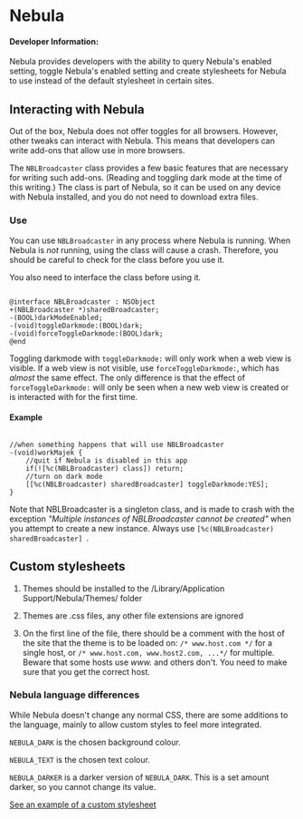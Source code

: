 # Nebula
#### Developer Information:

Nebula provides developers with the ability to query Nebula's enabled setting, toggle Nebula's enabled setting and create stylesheets for Nebula to use instead of the default stylesheet in certain sites.

## Interacting with Nebula

Out of the box, Nebula does not offer toggles for all browsers. However, other tweaks can interact with Nebula. This means that developers can write add-ons that allow use in more browsers.

The `NBLBroadcaster` class provides a few basic features that are necessary for writing such add-ons. (Reading and toggling dark mode at the time of this writing.) The class is part of Nebula, so it can be used on any device with Nebula installed, and you do not need to download extra files.

### Use

You can use `NBLBroadcaster` in any process where Nebula is running. When Nebula is *not* running, using the class will cause a crash. Therefore, you should be careful to check for the class before you use it.

You also need to interface the class before using it.

```objc

@interface NBLBroadcaster : NSObject
+(NBLBroadcaster *)sharedBroadcaster;
-(BOOL)darkModeEnabled;
-(void)toggleDarkmode:(BOOL)dark;
-(void)forceToggleDarkmode:(BOOL)dark;
@end

```

Toggling darkmode with `toggleDarkmode:` will only work when a web view is visible. If a web view is not visible, use `forceToggleDarkmode:`, which has *almost* the same effect. The only difference is that the effect of `forceToggleDarkmode:` will only be seen when a new web view is created or is interacted with for the first time.

#### Example

```objc

//when something happens that will use NBLBroadcaster
-(void)workMajek {
	//quit if Nebula is disabled in this app
	if(![%c(NBLBroadcaster) class]) return;
	//turn on dark mode
	[[%c(NBLBroadcaster) sharedBroadcaster] toggleDarkmode:YES];
}

```

Note that NBLBroadcaster is a singleton class, and is made to crash with the exception *"Multiple instances of NBLBroadcaster cannot be created"* when you attempt to create a new instance. Always use `[%c(NBLBroadcaster) sharedBroadcaster] `.

## Custom stylesheets

1. Themes should be installed to the /Library/Application Support/Nebula/Themes/ folder

2. Themes are .css files, any other file extensions are ignored

3. On the first line of the file, there should be a comment with the host of the site that the theme is to be loaded on:
`/* www.host.com */` for a single host, or `/* www.host.com, www.host2.com, ...*/` for multiple. Beware that some hosts use *www.* and others don't. You need to make sure that you get the correct host.

### Nebula language differences

While Nebula doesn't change any normal CSS, there are some additions to the language, mainly to allow custom styles to feel more integrated.

`NEBULA_DARK` is the chosen background colour.

`NEBULA_TEXT` is the chosen text colour.

`NEBULA_DARKER` is a darker version of `NEBULA_DARK`. This is a set amount darker, so you cannot change its value.

[See an example of a custom stylesheet](/iDH.css)

